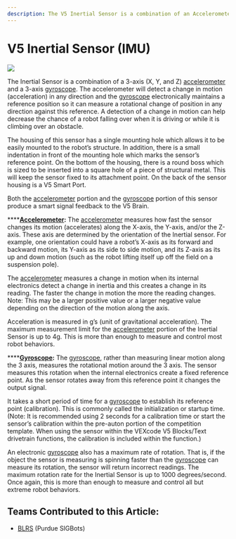 ```yaml
---
description: The V5 Inertial Sensor is a combination of an Accelerometer and Gyroscope.
---
```


# V5 Inertial Sensor \(IMU\)

![](../../.gitbook/assets/276-4855.jpg)

The Inertial Sensor is a combination of a 3-axis \(X, Y, and Z\) [accelerometer](accelerometer.md) and a 3-axis [gyroscope](gyroscope.md). The accelerometer will detect a change in motion \(acceleration\) in any direction and the [gyroscope](gyroscope.md) electronically maintains a reference position so it can measure a rotational change of position in any direction against this reference. A detection of a change in motion can help decrease the chance of a robot falling over when it is driving or while it is climbing over an obstacle.

The housing of this sensor has a single mounting hole which allows it to be easily mounted to the robot’s structure. In addition, there is a small indentation in front of the mounting hole which marks the sensor’s reference point. On the bottom of the housing, there is a round boss which is sized to be inserted into a square hole of a piece of structural metal. This will keep the sensor fixed to its attachment point. On the back of the sensor housing is a V5 Smart Port.

Both the [accelerometer](accelerometer.md) portion and the [gyroscope](gyroscope.md) portion of this sensor produce a smart signal feedback to the V5 Brain.

\*\*\*\*[**Accelerometer**](accelerometer.md)**:** The [accelerometer](accelerometer.md) measures how fast the sensor changes its motion \(accelerates\) along the X-axis, the Y-axis, and/or the Z-axis. These axis are determined by the orientation of the Inertial sensor. For example, one orientation could have a robot’s X-axis as its forward and backward motion, its Y-axis as its side to side motion, and its Z-axis as its up and down motion \(such as the robot lifting itself up off the field on a suspension pole\).

The [accelerometer](accelerometer.md) measures a change in motion when its internal electronics detect a change in inertia and this creates a change in its reading. The faster the change in motion the more the reading changes. Note: This may be a larger positive value or a larger negative value depending on the direction of the motion along the axis.

Acceleration is measured in g’s \(unit of gravitational acceleration\). The maximum measurement limit for the [accelerometer](accelerometer.md) portion of the Inertial Sensor is up to 4g. This is more than enough to measure and control most robot behaviors.

\*\*\*\*[**Gyroscope**](gyroscope.md)**:** The [gyroscope](gyroscope.md), rather than measuring linear motion along the 3 axis, measures the rotational motion around the 3 axis. The sensor measures this rotation when the internal electronics create a fixed reference point. As the sensor rotates away from this reference point it changes the output signal.

It takes a short period of time for a [gyroscope](gyroscope.md) to establish its reference point \(calibration\). This is commonly called the initialization or startup time. \(Note: It is recommended using 2 seconds for a calibration time or start the sensor’s calibration within the pre-auton portion of the competition template. When using the sensor within the VEXcode V5 Blocks/Text drivetrain functions, the calibration is included within the function.\)

An electronic [gyroscope](gyroscope.md) also has a maximum rate of rotation. That is, if the object the sensor is measuring is spinning faster than the [gyroscope](gyroscope.md) can measure its rotation, the sensor will return incorrect readings. The maximum rotation rate for the Inertial Sensor is up to 1000 degrees/second. Once again, this is more than enough to measure and control all but extreme robot behaviors.

## Teams Contributed to this Article:

* [BLRS](https://purduesigbots.com/) \(Purdue SIGBots\)

